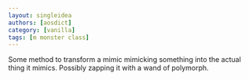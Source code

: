 ```yaml
---
layout: singleidea
authors: [aosdict]
category: [vanilla]
tags: [m monster class]
---
```

Some method to transform a mimic mimicking something into the actual thing it mimics. Possibly zapping it with a wand of polymorph.
